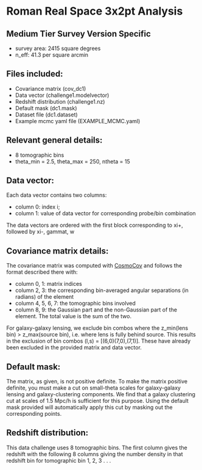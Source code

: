 # Roman Real Space 3x2pt Analysis

## Medium Tier Survey Version Specific
- survey area: 2415 square degrees
- n_eff: 41.3 per square arcmin

## Files included:
- Covariance matrix (cov_dc1)
- Data vector (challenge1.modelvector)
- Redshift distribution (challenge1.nz)
- Default mask (dc1.mask)
- Dataset file (dc1.dataset)
- Example mcmc yaml file (EXAMPLE_MCMC.yaml)

## Relevant general details:
 - 8 tomographic bins
 - theta_min = 2.5, theta_max = 250, ntheta = 15

## Data vector:
Each data vector contains two columns:
  - column 0: index i;
  - column 1: value of data vector for corresponding probe/bin combination

The data vectors are ordered with the first block corresponding to xi+, followed by xi-, gammat, w

## Covariance matrix details:
The covariance matrix was computed with [CosmoCov](https://github.com/CosmoLike/CosmoCov/tree/master) and follows the format described there with:
 - column 0, 1: matrix indices
 - column 2, 3: the corresponding bin-averaged angular separations (in radians) of the element
 - column 4, 5, 6, 7: the tomographic bins involved
 - column 8, 9: the Gaussian part and the non-Gaussian part of the element. The total value is the sum of the two.

For galaxy-galaxy lensing, we exclude bin combos where the z_min(lens bin) > z_max(source bin), i.e. where lens is fully behind source. This results in the exclusion of bin combos (l,s) = [(6,0)(7,0),(7,1)]. These have already been excluded in the provided matrix and data vector.

## Default mask:

The matrix, as given, is not positive definite. To make the matrix positive definite, you must make a cut on small-theta scales for galaxy-galaxy lensing and galaxy-clustering components. We find that a galaxy clustering cut at scales of 1.5 Mpc/h is sufficient for this purpose. Using the default mask provided will automatically apply this cut by masking out the corresponding points.

## Redshift distribution:

This data challenge uses 8 tomographic bins.  The first column gives the redshift with the following 8 columns giving the number density in that redshift bin for tomographic bin 1, 2, 3 . . .
